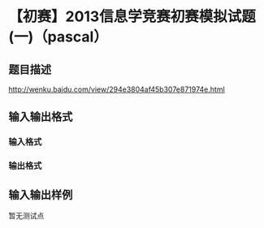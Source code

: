 # 【初赛】2013信息学竞赛初赛模拟试题(一)（pascal）

## 题目描述

http://wenku.baidu.com/view/294e3804af45b307e871974e.html

## 输入输出格式

### 输入格式

### 输出格式

## 输入输出样例

暂无测试点

